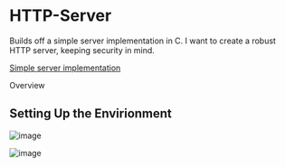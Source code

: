 # HTTP-Server
Builds off a simple server implementation in C. I want to create a robust HTTP server, keeping security in mind.

[Simple server implementation](https://github.com/hashjaco/C-HTTP-Server)

Overview



## Setting Up the Envirionment

![image](https://github.com/user-attachments/assets/5620b80a-9586-4706-8835-88c88e03f31f)

![image](https://github.com/user-attachments/assets/67f9e13b-7813-4662-87b5-6754955d6a5c)

